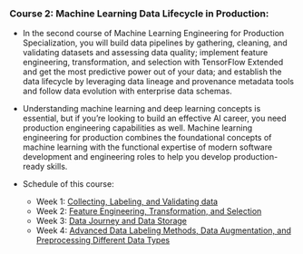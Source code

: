 ### Course 2: Machine Learning Data Lifecycle in Production:
  * In the second course of Machine Learning Engineering for Production Specialization, you will build data pipelines by gathering, cleaning, and validating datasets and assessing data quality; implement feature engineering, transformation, and selection with TensorFlow Extended and get the most predictive power out of your data; and establish the data lifecycle by leveraging data lineage and provenance metadata tools and follow data evolution with enterprise data schemas.

  * Understanding machine learning and deep learning concepts is essential, but if you’re looking to build an effective AI career, you need production engineering capabilities as well. Machine learning engineering for production combines the foundational concepts of machine learning with the functional expertise of modern software development and engineering roles to help you develop production-ready skills. 
  
* Schedule of this course:
  * Week 1: [Collecting, Labeling, and Validating data](https://github.com/yifang-psu/Coursera_AI_ML_Courses/tree/main/MLOps/Data_Lifecycle_in_Production/Week_1)
  * Week 2: [Feature Engineering, Transformation, and Selection](https://github.com/yifang-psu/Coursera_AI_ML_Courses/tree/main/MLOps/Data_Lifecycle_in_Production/Week_2)
  * Week 3: [Data Journey and Data Storage](https://github.com/yifang-psu/Coursera_AI_ML_Courses/tree/main/MLOps/Data_Lifecycle_in_Production/Week_3)
  * Week 4: [Advanced Data Labeling Methods, Data Augmentation, and Preprocessing Different Data Types](https://github.com/yifang-psu/Coursera_AI_ML_Courses/tree/main/MLOps/Data_Lifecycle_in_Production/Week_4)
